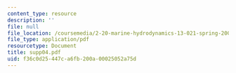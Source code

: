 ```yaml
---
content_type: resource
description: ''
file: null
file_location: /coursemedia/2-20-marine-hydrodynamics-13-021-spring-2005/f36c0d25447ca6fb200a00025052a75d_supp04.pdf
file_type: application/pdf
resourcetype: Document
title: supp04.pdf
uid: f36c0d25-447c-a6fb-200a-00025052a75d
---
```

